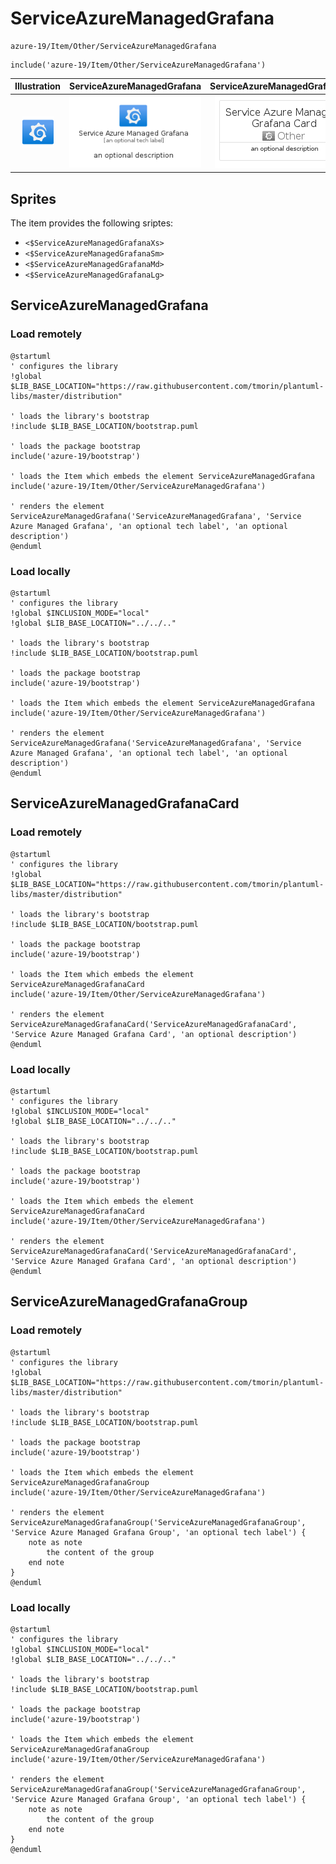 # ServiceAzureManagedGrafana


```text
azure-19/Item/Other/ServiceAzureManagedGrafana
```

```text
include('azure-19/Item/Other/ServiceAzureManagedGrafana')
```



| Illustration | ServiceAzureManagedGrafana | ServiceAzureManagedGrafanaCard | ServiceAzureManagedGrafanaGroup |
| :---: | :---: | :---: | :---: |
| ![illustration for Illustration](../../../azure-19/Item/Other/ServiceAzureManagedGrafana.png) | ![illustration for ServiceAzureManagedGrafana](../../../azure-19/Item/Other/ServiceAzureManagedGrafana.Local.png) | ![illustration for ServiceAzureManagedGrafanaCard](../../../azure-19/Item/Other/ServiceAzureManagedGrafanaCard.Local.png) | ![illustration for ServiceAzureManagedGrafanaGroup](../../../azure-19/Item/Other/ServiceAzureManagedGrafanaGroup.Local.png) |



## Sprites
The item provides the following sriptes:

- `<$ServiceAzureManagedGrafanaXs>`
- `<$ServiceAzureManagedGrafanaSm>`
- `<$ServiceAzureManagedGrafanaMd>`
- `<$ServiceAzureManagedGrafanaLg>`





## ServiceAzureManagedGrafana

### Load remotely
```plantuml
@startuml
' configures the library
!global $LIB_BASE_LOCATION="https://raw.githubusercontent.com/tmorin/plantuml-libs/master/distribution"

' loads the library's bootstrap
!include $LIB_BASE_LOCATION/bootstrap.puml

' loads the package bootstrap
include('azure-19/bootstrap')

' loads the Item which embeds the element ServiceAzureManagedGrafana
include('azure-19/Item/Other/ServiceAzureManagedGrafana')

' renders the element
ServiceAzureManagedGrafana('ServiceAzureManagedGrafana', 'Service Azure Managed Grafana', 'an optional tech label', 'an optional description')
@enduml
```

### Load locally
```plantuml
@startuml
' configures the library
!global $INCLUSION_MODE="local"
!global $LIB_BASE_LOCATION="../../.."

' loads the library's bootstrap
!include $LIB_BASE_LOCATION/bootstrap.puml

' loads the package bootstrap
include('azure-19/bootstrap')

' loads the Item which embeds the element ServiceAzureManagedGrafana
include('azure-19/Item/Other/ServiceAzureManagedGrafana')

' renders the element
ServiceAzureManagedGrafana('ServiceAzureManagedGrafana', 'Service Azure Managed Grafana', 'an optional tech label', 'an optional description')
@enduml
```

## ServiceAzureManagedGrafanaCard

### Load remotely
```plantuml
@startuml
' configures the library
!global $LIB_BASE_LOCATION="https://raw.githubusercontent.com/tmorin/plantuml-libs/master/distribution"

' loads the library's bootstrap
!include $LIB_BASE_LOCATION/bootstrap.puml

' loads the package bootstrap
include('azure-19/bootstrap')

' loads the Item which embeds the element ServiceAzureManagedGrafanaCard
include('azure-19/Item/Other/ServiceAzureManagedGrafana')

' renders the element
ServiceAzureManagedGrafanaCard('ServiceAzureManagedGrafanaCard', 'Service Azure Managed Grafana Card', 'an optional description')
@enduml
```

### Load locally
```plantuml
@startuml
' configures the library
!global $INCLUSION_MODE="local"
!global $LIB_BASE_LOCATION="../../.."

' loads the library's bootstrap
!include $LIB_BASE_LOCATION/bootstrap.puml

' loads the package bootstrap
include('azure-19/bootstrap')

' loads the Item which embeds the element ServiceAzureManagedGrafanaCard
include('azure-19/Item/Other/ServiceAzureManagedGrafana')

' renders the element
ServiceAzureManagedGrafanaCard('ServiceAzureManagedGrafanaCard', 'Service Azure Managed Grafana Card', 'an optional description')
@enduml
```

## ServiceAzureManagedGrafanaGroup

### Load remotely
```plantuml
@startuml
' configures the library
!global $LIB_BASE_LOCATION="https://raw.githubusercontent.com/tmorin/plantuml-libs/master/distribution"

' loads the library's bootstrap
!include $LIB_BASE_LOCATION/bootstrap.puml

' loads the package bootstrap
include('azure-19/bootstrap')

' loads the Item which embeds the element ServiceAzureManagedGrafanaGroup
include('azure-19/Item/Other/ServiceAzureManagedGrafana')

' renders the element
ServiceAzureManagedGrafanaGroup('ServiceAzureManagedGrafanaGroup', 'Service Azure Managed Grafana Group', 'an optional tech label') {
    note as note
        the content of the group
    end note
}
@enduml
```

### Load locally
```plantuml
@startuml
' configures the library
!global $INCLUSION_MODE="local"
!global $LIB_BASE_LOCATION="../../.."

' loads the library's bootstrap
!include $LIB_BASE_LOCATION/bootstrap.puml

' loads the package bootstrap
include('azure-19/bootstrap')

' loads the Item which embeds the element ServiceAzureManagedGrafanaGroup
include('azure-19/Item/Other/ServiceAzureManagedGrafana')

' renders the element
ServiceAzureManagedGrafanaGroup('ServiceAzureManagedGrafanaGroup', 'Service Azure Managed Grafana Group', 'an optional tech label') {
    note as note
        the content of the group
    end note
}
@enduml
```

